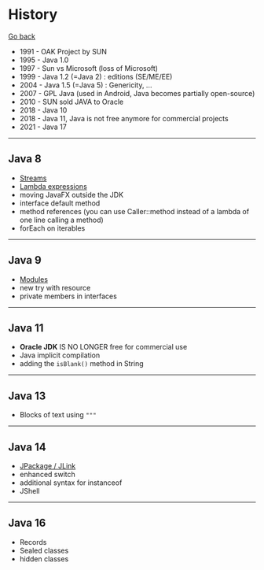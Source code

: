 # History

[Go back](../index.md#beginner)

* 1991 - OAK Project by SUN
* 1995 - Java 1.0
* 1997 - Sun vs Microsoft (loss of Microsoft)
* 1999 - Java 1.2 (=Java 2) : editions (SE/ME/EE)
* 2004 - Java 1.5 (=Java 5) : Genericity, ...
* 2007 - GPL Java (used in Android, Java becomes partially open-source)
* 2010 - SUN sold JAVA to Oracle
* 2018 - Java 10
* 2018 - Java 11, Java is not free anymore for commercial projects
* 2021 - Java 17

<hr class="sl">

## Java 8

* [Streams](../advanced/streams.md)
* [Lambda expressions](../beginner/interfaces.md#functional-interfaces)
* moving JavaFX outside the JDK
* interface default method
* method references (you can use Caller::method instead of a lambda of one line calling a method)
* forEach on iterables

<hr class="sr">

## Java 9

* [Modules](../expert/modules.md)
* new try with resource
* private members in interfaces

<hr class="sl">

## Java 11

* **Oracle JDK** IS NO LONGER free for commercial use
* Java implicit compilation
* adding the ``isBlank()`` method in String

<hr class="sr">

## Java 13

* Blocks of text using ``"""``

<hr class="sl">

## Java 14

* [JPackage / JLink](../expert/exe.md)
* enhanced switch
* additional syntax for instanceof
* JShell

<hr class="sr">

## Java 16

* Records
* Sealed classes
* hidden classes